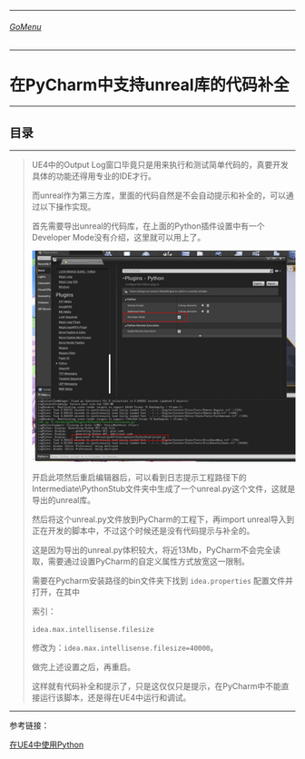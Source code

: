 ___________________________________________________________________________________________
###### [GoMenu](../UE_PythonMenu.md)
___________________________________________________________________________________________
# 在PyCharm中支持unreal库的代码补全


___________________________________________________________________________________________


## 目录




___________________________________________________________________________________________

> UE4中的Output Log窗口毕竟只是用来执行和测试简单代码的，真要开发具体的功能还得用专业的IDE才行。
>
> 而unreal作为第三方库，里面的代码自然是不会自动提示和补全的，可以通过以下操作实现。
>
> 首先需要导出unreal的代码库，在上面的Python插件设置中有一个Developer Mode没有介绍，这里就可以用上了。
>
> ![img](./Image/UE_Python02/PYUE4_05.jpg)
>
> 开启此项然后重启编辑器后，可以看到日志提示工程路径下的Intermediate\PythonStub文件夹中生成了一个unreal.py这个文件，这就是导出的unreal库。
>
> 然后将这个unreal.py文件放到PyCharm的工程下，再import unreal导入到正在开发的脚本中，不过这个时候还是没有代码提示与补全的。
>
> 这是因为导出的unreal.py体积较大，将近13Mb，PyCharm不会完全读取，需要通过设置PyCharm的自定义属性方式放宽这一限制。
>
> 需要在Pycharm安装路径的bin文件夹下找到 `idea.properties` 配置文件并打开，在其中
>
> 索引：
>
> ```properties
> idea.max.intellisense.filesize
> ```
>
> 修改为：`idea.max.intellisense.filesize=40000`。
>
> 做完上述设置之后，再重启。
>
> 这样就有代码补全和提示了，只是这仅仅只是提示，在PyCharm中不能直接运行该脚本，还是得在UE4中运行和调试。

------

参考链接：

[在UE4中使用Python](https://www.yumefx.com/?p=3211)
